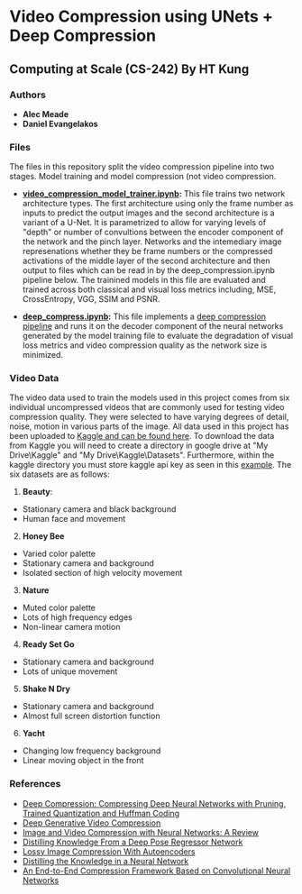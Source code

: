 # Video Compression using UNets + Deep Compression
## Computing at Scale (CS-242) By HT Kung

### Authors
  * **Alec Meade** 
  * **Daniel Evangelakos** 

### Files
The files in this repository split the video compression pipeline into two stages. Model training and model compression (not video compression.
*  **[video_compression_model_trainer.ipynb](https://github.com/alecmeade/cs242_final_alec_daniel/blob/master/video_compression_model_trainer.ipynb):** This file trains two network architecture types. The first architecture using only the frame number as inputs to predict the output images and the second architecture is a variant of a U-Net. It is parametrized to allow for varying levels of "depth" or number of convultions between the encoder component of the network and the pinch layer. Networks and the intemediary image represenations whether they be frame numbers or the compressed activations of the middle layer of the second architecture and then output to files which can be read in by the deep_compression.ipynb pipeline below. The trainined models in this file are evaluated and trained across both classical and visual loss metrics including, MSE, CrossEntropy, VGG, SSIM and PSNR.

*  **[deep_compress.ipynb](https://github.com/alecmeade/cs242_final_alec_daniel/blob/master/deep_compression.ipynb):** This file implements a [deep compression pipeline](https://arxiv.org/pdf/1510.00149.pdf) and runs it on the decoder component of the neural networks generated by the model training file to evaluate the degradation of visual loss metrics and video compression quality as the network size is minimized.

### Video Data
The video data used to train the models used in this project comes from six individual uncompressed videos that are commonly used for testing video compression quality. They were selected to have varying degrees of detail, noise, motion in various parts of the image. All data used in this project has been uploaded to [Kaggle and can be found here](
https://www.kaggle.com/alecmeade/cs242-final). To download the data from Kaggle you will need to create a directory in google drive at "My Drive\Kaggle" and "My Drive\Kaggle\Datasets". Furthermore, within the kaggle directory you must store kaggle api key as seen in this [example](https://medium.com/@yvettewu.dw/tutorial-kaggle-api-google-colaboratory-1a054a382de0). The six datasets are as follows:

1. **Beauty**: 
  * Stationary camera and black background
  * Human face and movement

2. **Honey Bee**
  * Varied color palette
  * Stationary camera and background
  * Isolated section of high velocity movement
3. **Nature**
  * Muted color palette 
  * Lots of high frequency edges 
  * Non-linear camera motion
4. **Ready Set Go**
  * Stationary camera and background
  * Lots of unique movement
5. **Shake N Dry**
  * Stationary camera and background
  * Almost full screen distortion function 
6. **Yacht**
  * Changing low frequency background
  * Linear moving object in the front


### References
* [Deep Compression: Compressing Deep Neural Networks with Pruning, Trained Quantization and Huffman Coding](https://arxiv.org/pdf/1510.00149.pdf)
* [Deep Generative Video Compression](https://papers.nips.cc/paper/9127-deep-generative-video-compression.pdf)
* [Image and Video Compression with Neural Networks: A Review](https://arxiv.org/pdf/1904.03567.pdf)
* [Distilling Knowledge From a Deep Pose Regressor Network](http://www.cs.ox.ac.uk/files/11078/ICCV19_Distilling_Knowledge_From_a_Deep_Pose_Regressor_Network.pdf)
* [Lossy Image Compression With Autoencoders](https://arxiv.org/pdf/1703.00395v1.pdf)
* [Distilling the Knowledge in a Neural Network](https://arxiv.org/pdf/1503.02531.pdf)
* [An End-to-End Compression Framework Based on Convolutional Neural Networks](https://arxiv.org/pdf/1708.00838v1.pdf)
